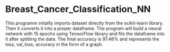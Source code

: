 # Breast_Cancer_Classification_NN
This programm initailly imports dataset directly from the scikit-learn library.
Then it converts it into a proper dataframe.
The program will build a neural network with 15 epochs using TensorFlow library and fits the dataframe into it after splitting the data.
The final accuracy is 97.46% and represents the loss, val_loss, accuracy in the form of a graph.
